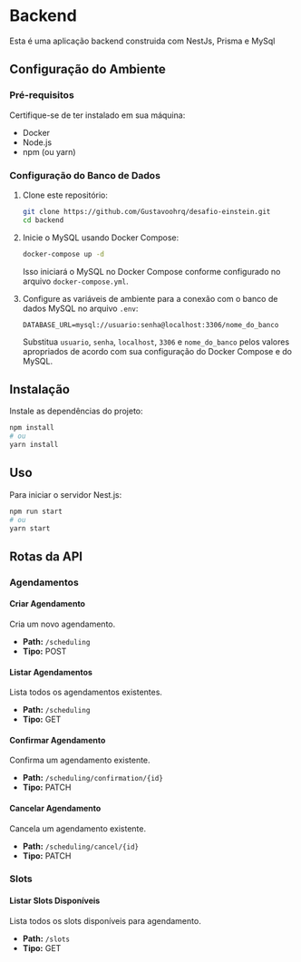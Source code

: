 
# Backend

Esta é uma aplicação backend construida com NestJs, Prisma e MySql

## Configuração do Ambiente

### Pré-requisitos

Certifique-se de ter instalado em sua máquina:

- Docker
- Node.js
- npm (ou yarn)

### Configuração do Banco de Dados

1. Clone este repositório:
   ```bash
   git clone https://github.com/Gustavoohrq/desafio-einstein.git
   cd backend
   ```

2. Inicie o MySQL usando Docker Compose:
   ```bash
   docker-compose up -d
   ```
   Isso iniciará o MySQL no Docker Compose conforme configurado no arquivo `docker-compose.yml`.

3. Configure as variáveis de ambiente para a conexão com o banco de dados MySQL no arquivo `.env`:
   ```
   DATABASE_URL=mysql://usuario:senha@localhost:3306/nome_do_banco
   ```
   Substitua `usuario`, `senha`, `localhost`, `3306` e `nome_do_banco` pelos valores apropriados de acordo com sua configuração do Docker Compose e do MySQL.

## Instalação

Instale as dependências do projeto:

```bash
npm install
# ou
yarn install
```

## Uso

Para iniciar o servidor Nest.js:

```bash
npm run start
# ou
yarn start
```

## Rotas da API

### Agendamentos

#### Criar Agendamento

Cria um novo agendamento.

- **Path:** `/scheduling`
- **Tipo:** POST

#### Listar Agendamentos

Lista todos os agendamentos existentes.

- **Path:** `/scheduling`
- **Tipo:** GET

#### Confirmar Agendamento

Confirma um agendamento existente.

- **Path:** `/scheduling/confirmation/{id}`
- **Tipo:** PATCH

#### Cancelar Agendamento

Cancela um agendamento existente.

- **Path:** `/scheduling/cancel/{id}`
- **Tipo:** PATCH

### Slots

#### Listar Slots Disponíveis

Lista todos os slots disponíveis para agendamento.

- **Path:** `/slots`
- **Tipo:** GET


